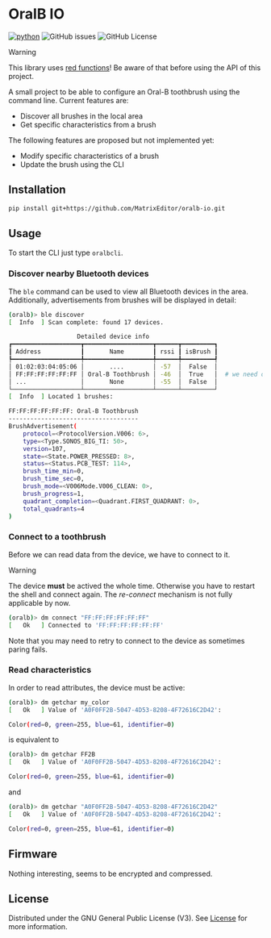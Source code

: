 # OralB IO

[![python](https://img.shields.io/python/required-version-toml?tomlFilePath=https%3A%2F%2Fraw.githubusercontent.com%2FMatrixEditor%oralb-io%2Fmaster%2Fpyproject.toml&logo=python)](https://www.python.org/downloads/)
![GitHub issues](https://img.shields.io/github/issues/MatrixEditor/oralb-io?logo=github)
![GitHub License](https://img.shields.io/github/license/MatrixEditor/oralb-io?logo=github)

> [!WARNING]
> This library uses [red functions](https://journal.stuffwithstuff.com/2015/02/01/what-color-is-your-function/)! Be aware of that before using the API of this project.

A small project to be able to configure an Oral-B toothbrush using
the command line. Current features are:

* Discover all brushes in the local area
* Get specific characteristics from a brush

The following features are proposed but not implemented yet:

* Modify specific characteristics of a brush
* Update the brush using the CLI


## Installation

```bash
pip install git+https://github.com/MatrixEditor/oralb-io.git
```

## Usage

To start the CLI just type `oralbcli`.

### Discover nearby Bluetooth devices

The `ble` command can be used to view all Bluetooth devices in the area. Additionally,
advertisements from brushes will be displayed in detail:

```bash
(oralb)> ble discover
[  Info  ] Scan complete: found 17 devices.

                   Detailed device info
┏━━━━━━━━━━━━━━━━━━━┳━━━━━━━━━━━━━━━━━━━┳━━━━━━┳━━━━━━━━━┓
┃ Address           ┃       Name        ┃ rssi ┃ isBrush ┃
┡━━━━━━━━━━━━━━━━━━━╇━━━━━━━━━━━━━━━━━━━╇━━━━━━╇━━━━━━━━━┩
│ 01:02:03:04:05:06 │       ....        │ -57  │  False  │
│ FF:FF:FF:FF:FF:FF │ Oral-B Toothbrush │ -46  │  True   │  # we need only the address
│ ...               │       None        │ -55  │  False  │
└───────────────────┴───────────────────┴──────┴─────────┘
[  Info  ] Located 1 brushes:

FF:FF:FF:FF:FF:FF: Oral-B Toothbrush
------------------------------------
BrushAdvertisement(
    protocol=<ProtocolVersion.V006: 6>,
    type=<Type.SONOS_BIG_TI: 50>,
    version=107,
    state=<State.POWER_PRESSED: 8>,
    status=<Status.PCB_TEST: 114>,
    brush_time_min=0,
    brush_time_sec=0,
    brush_mode=<V006Mode.V006_CLEAN: 0>,
    brush_progress=1,
    quadrant_completion=<Quadrant.FIRST_QUADRANT: 0>,
    total_quadrants=4
)
```

### Connect to a toothbrush

Before we can read data from the device, we have to connect to it.

> [!WARNING]
> The device **must** be actived the whole time. Otherwise you have to
> restart the shell and connect again. The *re-connect* mechanism is not
> fully applicable by now.

```bash
(oralb)> dm connect "FF:FF:FF:FF:FF:FF"
[   Ok   ] Connected to 'FF:FF:FF:FF:FF:FF'
```

Note that you may need to retry to connect to the device as sometimes
paring fails.

### Read characteristics

In order to read attributes, the device must be active:

```bash
(oralb)> dm getchar my_color
[   Ok   ] Value of 'A0F0FF2B-5047-4D53-8208-4F72616C2D42':

Color(red=0, green=255, blue=61, identifier=0)
```

is equivalent to

```bash
(oralb)> dm getchar FF2B
[   Ok   ] Value of 'A0F0FF2B-5047-4D53-8208-4F72616C2D42':

Color(red=0, green=255, blue=61, identifier=0)
```

and

```bash
(oralb)> dm getchar "A0F0FF2B-5047-4D53-8208-4F72616C2D42"
[   Ok   ] Value of 'A0F0FF2B-5047-4D53-8208-4F72616C2D42':

Color(red=0, green=255, blue=61, identifier=0)
```

## Firmware

Nothing interesting, seems to be encrypted and compressed.


## License

Distributed under the GNU General Public License (V3). See [License](LICENSE) for more information.